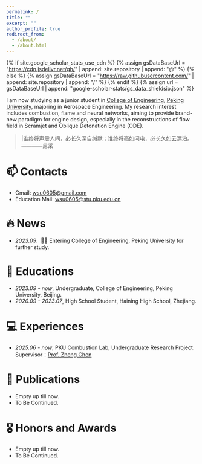 ```yaml
---
permalink: /
title: ""
excerpt: ""
author_profile: true
redirect_from: 
  - /about/
  - /about.html
---
```


{% if site.google_scholar_stats_use_cdn %}
{% assign gsDataBaseUrl = "https://cdn.jsdelivr.net/gh/" | append: site.repository | append: "@" %}
{% else %}
{% assign gsDataBaseUrl = "https://raw.githubusercontent.com/" | append: site.repository | append: "/" %}
{% endif %}
{% assign url = gsDataBaseUrl | append: "google-scholar-stats/gs_data_shieldsio.json" %}

<span class='anchor' id='about-me'></span>

I am now studying as a junior student in [College of Engineering](https://www.coe.pku.edu.cn), [Peking University](https://www.pku.edu.cn), majoring in Aerospace Engineering. My research interest includes combustion, flame and neural networks, aiming to provide brand-new paradigm for engine design, especially in the reconstructions of flow field in Scramjet and Oblique Detonation Engine (ODE).

>|谁终将声震人间，必长久深自缄默；谁终将亮如闪电，必长久如云漂泊。————尼采

# 📫 Contacts
- Gmail: [wsu0605@gmail.com](mailto:wsu0605@gmail.com)
- Education Mail: [wsu0605@stu.pku.edu.cn](mailto:wsu0605@stu.pku.edu.cn)

# 🔥 News
- *2023.09*: &nbsp;🎉🎉 Entering College of Engineering, Peking University for further study. 

# 📖 Educations
- *2023.09 - now*, Undergraduate, College of Engineering, Peking University, Beijing. 
- *2020.09 - 2023.07*, High School Student, Haining High School, Zhejiang. 

# 💻 Experiences
- *2025.06 - now*, PKU Combustion Lab, Undergraduate Research Project.    Supervisor：[Prof. Zheng Chen](http://www2.coe.pku.edu.cn/subpaget.asp?id=210)

# 📝 Publications 
- Empty up till now.
- To Be Continued.

# 🎖 Honors and Awards
- Empty up till now.
- To Be Continued.
